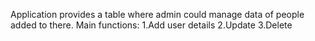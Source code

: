 Application provides a table where admin could manage data of people added to there.
Main functions:
1.Add user details
2.Update
3.Delete
